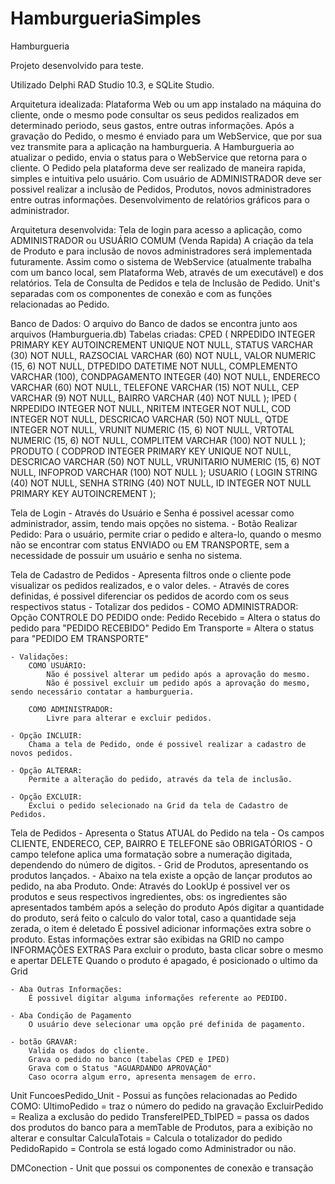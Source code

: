# HamburgueriaSimples

Hamburgueria

Projeto desenvolvido para teste.

Utilizado Delphi RAD Studio 10.3, e SQLite Studio.

Arquitetura idealizada:
	Plataforma Web ou um app instalado na máquina do cliente, onde o mesmo pode consultar os seus pedidos realizados em determinado periodo, seus gastos, 
	entre outras informações.
	Após a gravação do Pedido, o mesmo é enviado para um WebService, que por sua vez transmite para a aplicação na hamburgueria.
	A Hamburgueria ao atualizar o pedido, envia o status para o WebService que retorna para o cliente.
	O Pedido pela plataforma deve ser realizado de maneira rapida, simples e intuitiva pelo usuário.
	Com usuário de ADMINISTRADOR deve ser possivel realizar a inclusão de Pedidos, Produtos, novos administradores entre outras informações.
	Desenvolvimento de relatórios gráficos para o administrador.
	
Arquitetura desenvolvida:
	Tela de login para acesso a aplicação, como ADMINISTRADOR ou USUÁRIO COMUM (Venda Rapida)
	A criação da tela de Produto e para inclusão de novos administradores será implementada futuramente.
	Assim como o sistema de WebService (atualmente trabalha com um banco local, sem Plataforma Web, através de um executável) e dos relatórios.
	Tela de Consulta de Pedidos e tela de Inclusão de Pedido.
	Unit's separadas com os componentes de conexão e com as funções relacionadas ao Pedido.
	

Banco de Dados:
	O arquivo do Banco de dados se encontra junto aos arquivos (Hamburgueria.db)
	Tabelas criadas:
			    	CPED (
							NRPEDIDO      INTEGER         PRIMARY KEY AUTOINCREMENT
														  UNIQUE
														  NOT NULL,
							STATUS        VARCHAR (30)    NOT NULL,
							RAZSOCIAL     VARCHAR (60)    NOT NULL,
							VALOR         NUMERIC (15, 6) NOT NULL,
							DTPEDIDO      DATETIME        NOT NULL,
							COMPLEMENTO   VARCHAR (100),
							CONDPAGAMENTO INTEGER (40)    NOT NULL,
							ENDERECO      VARCHAR (60)    NOT NULL,
							TELEFONE      VARCHAR (15)    NOT NULL,
							CEP           VARCHAR (9)     NOT NULL,
							BAIRRO        VARCHAR (40)    NOT NULL
						);
					IPED (
							NRPEDIDO  INTEGER         NOT NULL,
							NRITEM    INTEGER         NOT NULL,
							COD       INTEGER         NOT NULL,
							DESCRICAO VARCHAR (50)    NOT NULL,
							QTDE      INTEGER         NOT NULL,
							VRUNIT    NUMERIC (15, 6) NOT NULL,
							VRTOTAL   NUMERIC (15, 6) NOT NULL,
							COMPLITEM VARCHAR (100)   NOT NULL
						);
					PRODUTO (
							CODPROD    INTEGER         PRIMARY KEY
													   UNIQUE
													   NOT NULL,
							DESCRICAO  VARCHAR (50)    NOT NULL,
							VRUNITARIO NUMERIC (15, 6) NOT NULL,
							INFOPROD   VARCHAR (100)   NOT NULL
						);
					USUARIO (
							LOGIN STRING (40) NOT NULL,
							SENHA STRING (40) NOT NULL,
							ID    INTEGER     NOT NULL
											  PRIMARY KEY AUTOINCREMENT
						);
	

Tela de Login
	- Através do Usuário e Senha é possivel acessar como administrador, assim, tendo mais opções no sistema.
	- Botão Realizar Pedido:
			Para o usuário, permite criar o pedido e altera-lo, quando o mesmo não se encontrar com status ENVIADO ou EM TRANSPORTE,
			sem a necessidade de possuir um usuário e senha no sistema.
	
Tela de Cadastro de Pedidos
	- Apresenta filtros onde o cliente pode visualizar os pedidos realizados, e o valor deles.
	- Através de cores definidas, é possivel diferenciar os pedidos de acordo com os seus respectivos status
	- Totalizar dos pedidos
	- COMO ADMINISTRADOR:
		Opção CONTROLE DO PEDIDO onde:
			Pedido Recebido = Altera o status do pedido para "PEDIDO RECEBIDO"
			Pedido Em Transporte = Altera o status para "PEDIDO EM TRANSPORTE"
			
	- Validações:
		COMO USUÁRIO:
			Não é possivel alterar um pedido após a aprovação do mesmo.
			Não é possivel excluir um pedido após a aprovação do mesmo, sendo necessário contatar a hamburgueria.
			
		COMO ADMINISTRADOR:
			Livre para alterar e excluir pedidos.
			
	- Opção INCLUIR:
		Chama a tela de Pedido, onde é possivel realizar a cadastro de novos pedidos.
		
	- Opção ALTERAR:
		Permite a alteração do pedido, através da tela de inclusão.
		
	- Opção EXCLUIR:
		Exclui o pedido selecionado na Grid da tela de Cadastro de Pedidos.
		
Tela de Pedidos
	- Apresenta o Status ATUAL do Pedido na tela
	- Os campos CLIENTE, ENDERECO, CEP, BAIRRO E TELEFONE são OBRIGATÓRIOS
	- O campo telefone aplica uma formatação sobre a numeração digitada, dependendo do número de digitos.
	- Grid de Produtos, apresentando os produtos lançados.
	- Abaixo na tela existe a opção de lançar produtos ao pedido, na aba Produto.
		Onde:
			Através do LookUp é possivel ver os produtos e seus respectivos ingredientes, obs: os ingredientes são apresentados também após a seleção do produto
			Após digitar a quantidade do produto, será feito o calculo do valor total, caso a quantidade seja zerada, o item é deletado
			É possivel adicionar informações extra sobre o produto.
			Estas informações extrar são exibidas na GRID no campo INFORMAÇÕES EXTRAS
			Para excluir o produto, basta clicar sobre o mesmo e apertar DELETE
			Quando o produto é apagado, é posicionado o ultimo da Grid
			
	- Aba Outras Informações:
		É possivel digitar alguma informações referente ao PEDIDO.
		
	- Aba Condição de Pagamento
		O usuário deve selecionar uma opção pré definida de pagamento.
		
	- botão GRAVAR:
		Valida os dados do cliente.
		Grava o pedido no banco (tabelas CPED e IPED)
		Grava com o Status "AGUARDANDO APROVAÇÃO"
		Caso ocorra algum erro, apresenta mensagem de erro.
		
Unit FuncoesPedido_Unit
	- Possui as funções relacionadas ao Pedido
		COMO:
			UltimoPedido = traz o número do pedido na gravação
			ExcluirPedido = Realiza a exclusão do pedido
			TransfereIPED_TbIPED = passa os dados dos produtos do banco para a memTable de Produtos, para a exibição no alterar e consultar
			CalculaTotais = Calcula o totalizador do pedido
			PedidoRapido = Controla se está logado como Administrador ou não.
			
DMConection
	- Unit que possui os componentes de conexão e transação
